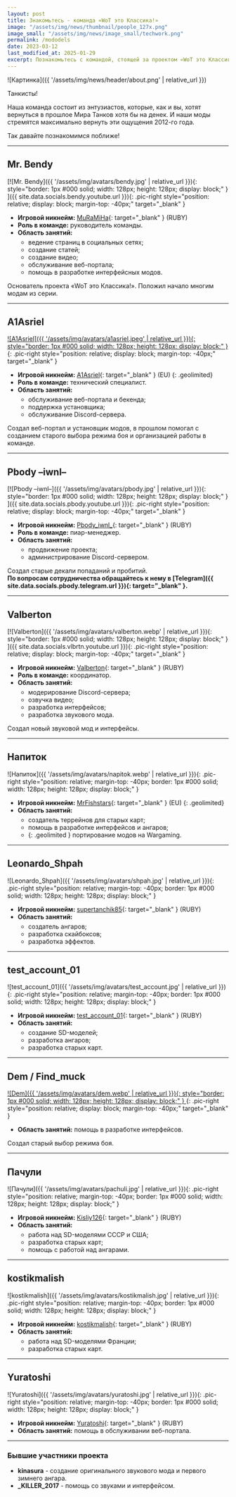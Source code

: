```yaml
---
layout: post
title: Знакомьтесь - команда «WoT это Классика!»
image: "/assets/img/news/thumbnail/people_127x.png"
image_small: "/assets/img/news/image_small/techwork.png"
permalink: /mododels
date: 2023-03-12
last_modified_at: 2025-01-29
excerpt: Познакомьтесь с командой, стоящей за проектом «WoT это Классика!».
---
```


![Картинка]({{ '/assets/img/news/header/about.png' | relative_url }})

<style>
  ul ul {
    margin-top: 5px !important;
    margin-bottom: 5px !important;
  }
</style>

Танкисты!

Наша команда состоит из энтузиастов, которые, как и вы, хотят вернуться в прошлое Мира Танков хотя бы на денек. И наши моды стремятся максимально вернуть эти ощущения 2012-го года.

Так давайте познакомимся поближе!

---

## Mr. Bendy

[![Mr. Bendy]({{ '/assets/img/avatars/bendy.jpg' | relative_url }}){: style="border: 1px #000 solid; width: 128px; height: 128px; display: block;" }
<span class="blackout"></span>]({{ site.data.socials.bendy.youtube.url }}){: .pic-right style="position: relative; display: block; margin-top: -40px;" target="_blank" }

- **Игровой никнейм:** [MuRaMiHa](https://tanki.su/ru/community/accounts/12666533-MuRaMiHa/){: target="_blank" } (RUBY)
- **Роль в команде:** руководитель команды.
- **Область занятий:**
  - ведение страниц в социальных сетях;
  - создание статей;
  - создание видео;
  - обслуживание веб-портала;
  - помощь в разработке интерфейсных модов.

Основатель проекта «WoT это Классика!». Положил начало многим модам из серии.

---

## A1Asriel

[![A1Asriel]({{ '/assets/img/avatars/a1asriel.jpeg' | relative_url }}){: style="border: 1px #000 solid; width: 128px; height: 128px; display: block;" }
<span class="blackout"></span>](https://github.com/A1Asriel){: .pic-right style="position: relative; display: block; margin-top: -40px;" target="_blank" }

- **Игровой никнейм:** [A1Asriel](https://worldoftanks.eu/ru/community/accounts/595275807-A1Asriel/){: target="_blank" } (EU)
{: .geolimited}
- **Роль в команде:** технический специалист.
- **Область занятий:**
  - обслуживание веб-портала и бекенда;
  - поддержка установщика;
  - обслуживание Discord-сервера.

Создал веб-портал и установщик модов, в прошлом помогал с созданием старого выбора режима боя и организацией работы в команде.

---

## Pbody –iwnl–

[![Pbody –iwnl–]({{ '/assets/img/avatars/pbody.jpg' | relative_url }}){: style="border: 1px #000 solid; width: 128px; height: 128px; display: block;" }
<span class="blackout"></span>]({{ site.data.socials.pbody.youtube.url }}){: .pic-right style="position: relative; display: block; margin-top: -40px;" target="_blank" }

- **Игровой никнейм:** [Pbody_iwnl_](https://tanki.su/ru/community/accounts/58184979-Pbody_iwnl_/){: target="_blank" } (RUBY)
- **Роль в команде:** пиар-менеджер.
- **Область занятий:**
  - продвижение проекта;
  - администрирование Discord-сервером.

Создал старые декали попаданий и пробитий.  
**По вопросам сотрудничества обращайтесь к нему в [Telegram]({{ site.data.socials.pbody.telegram.url }}){: target="_blank" }.**

---

## Valberton

[![Valberton]({{ '/assets/img/avatars/valberton.webp' | relative_url }}){: style="border: 1px #000 solid; width: 128px; height: 128px; display: block;" }
<span class="blackout"></span>]({{ site.data.socials.vlbrtn.youtube.url }}){: .pic-right style="position: relative; display: block; margin-top: -40px;" target="_blank" }

- **Игровой никнейм:** [Valberton](https://tanki.su/ru/community/accounts/72764962-Valberton/){: target="_blank" } (RUBY)
- **Роль в команде:** координатор.
- **Область занятий:**
  - модерирование Discord-сервера;
  - озвучка видео;
  - разработка интерфейсов;
  - разработка звукового мода.

Создал новый звуковой мод и интерфейсы.

---

## Напиток

![Напиток]({{ '/assets/img/avatars/napitok.webp' | relative_url }}){: .pic-right style="position: relative; margin-top: -40px; border: 1px #000 solid; width: 128px; height: 128px; display: block;" }

- **Игровой никнейм:** [MrFishstars](https://worldoftanks.eu/ru/community/accounts/563663686-MrFishstars/){: target="_blank" } (EU)
{: .geolimited}
- **Область занятий:**
  - создатель террейнов для старых карт;
  - помощь в разработке интерфейсов и ангаров;
  - {: .geolimited } портирование модов на Wargaming.

---

## Leonardo_Shpah

![Leonardo_Shpah]({{ '/assets/img/avatars/shpah.jpg' | relative_url }}){: .pic-right style="position: relative; margin-top: -40px; border: 1px #000 solid; width: 128px; height: 128px; display: block;" }

- **Игровой никнейм:** [supertanchik85](https://tanki.su/ru/community/accounts/12889365-supertanchik85/){: target="_blank" } (RUBY)
- **Область занятий:**
  - создатель ангаров;
  - разработка скайбоксов;
  - разработка эффектов.

---

## test_account_01

![test_account_01]({{ '/assets/img/avatars/test_account.jpg' | relative_url }}){: .pic-right style="position: relative; margin-top: -40px; border: 1px #000 solid; width: 128px; height: 128px; display: block;" }

- **Игровой никнейм:** [test_account_01](https://tanki.su/ru/community/accounts/171982656-test_account_01/){: target="_blank" } (RUBY)
- **Область занятий:**
  - создание SD-моделей;
  - разработка ангаров;
  - разработка старых карт.

---

## Dem / Find_muck

[![Dem]({{ '/assets/img/avatars/dem.webp' | relative_url }}){: style="border: 1px #000 solid; width: 128px; height: 128px; display: block;" }
<span class="blackout"></span>](https://discord.com/users/249495751082770432){: .pic-right style="position: relative; display: block; margin-top: -40px;" target="_blank" }

- **Область занятий:** помощь в разработке интерфейсов.

Создал старый выбор режима боя.

---

## Пачули

![Пачули]({{ '/assets/img/avatars/pachuli.jpg' | relative_url }}){: .pic-right style="position: relative; margin-top: -40px; border: 1px #000 solid; width: 128px; height: 128px; display: block;" }

- **Игровой никнейм:** [Kisliy126](https://tanki.su/ru/community/accounts/23057231-Kisliy126/){: target="_blank" } (RUBY)
- **Область занятий:**
  - работа над SD-моделями СССР и США;
  - разработка старых карт;
  - помощь с работой над ангарами.

---

## kostikmalish

![kostikmalish]({{ '/assets/img/avatars/kostikmalish.jpg' | relative_url }}){: .pic-right style="position: relative; margin-top: -40px; border: 1px #000 solid; width: 128px; height: 128px; display: block;" }

- **Игровой никнейм:** [kostikmalish](https://tanki.su/ru/community/accounts/23490478-kostikmalish/){: target="_blank" } (RUBY)
- **Область занятий:**
  - работа над SD-моделями Франции;
  - разработка старых карт.

---

## Yuratoshi

![Yuratoshi]({{ '/assets/img/avatars/yuratoshi.jpg' | relative_url }}){: .pic-right style="position: relative; margin-top: -40px; border: 1px #000 solid; width: 128px; height: 128px; display: block;" }

- **Игровой никнейм:** [Yuratoshi](https://tanki.su/ru/community/accounts/47093233-Yuratoshi/){: target="_blank" } (RUBY)
- **Область занятий:** помощь в обслуживании веб-портала.

<!-- ---

## UotsonDesign

![UotsonDesign]({{ '/assets/img/avatars/uotson.jpg' | relative_url }}){: .pic-right style="position: relative; margin-top: -40px; border: 1px #000 solid; width: 128px; height: 128px; display: block;" }

- **Игровой никнейм:** [???](){: target="_blank" } (RUBY)
- **Область занятий:** . -->

---

### Бывшие участники проекта

- **kinasura** - создание оригинального звукового мода и первого зимнего ангара.
- **_KILLER_2017** - помощь со звуками и интерфейсом.
